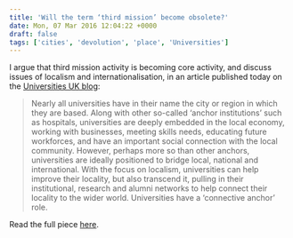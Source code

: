 ```yaml
---
title: 'Will the term ‘third mission’ become obsolete?'
date: Mon, 07 Mar 2016 12:04:22 +0000
draft: false
tags: ['cities', 'devolution', 'place', 'Universities']
---
```


I argue that third mission activity is becoming core activity, and discuss issues of localism and internationalisation, in an article published today on the [Universities UK blog](http://www.universitiesuk.ac.uk/blog/Pages/universities-making-the-most-of-devolution-and-localism.aspx):

> Nearly all universities have in their name the city or region in which they are based. Along with other so-called ‘anchor institutions’ such as hospitals, universities are deeply embedded in the local economy, working with businesses, meeting skills needs, educating future workforces, and have an important social connection with the local community. However, perhaps more so than other anchors, universities are ideally positioned to bridge local, national and international. With the focus on localism, universities can help improve their locality, but also transcend it, pulling in their institutional, research and alumni networks to help connect their locality to the wider world. Universities have a ‘connective anchor’ role.

Read the full piece [here](http://www.universitiesuk.ac.uk/blog/Pages/universities-making-the-most-of-devolution-and-localism.aspx).